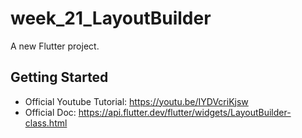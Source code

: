 # week_21_LayoutBuilder

A new Flutter project.

## Getting Started

- Official Youtube Tutorial: https://youtu.be/IYDVcriKjsw
- Official Doc: https://api.flutter.dev/flutter/widgets/LayoutBuilder-class.html